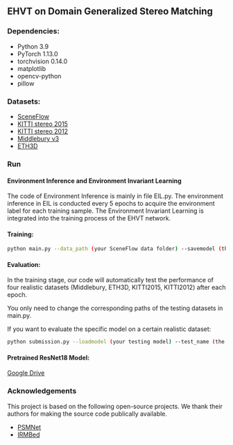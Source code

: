 ## EHVT on Domain Generalized Stereo Matching 

### Dependencies:
- Python 3.9
- PyTorch 1.13.0
- torchvision 0.14.0
- matplotlib 
- opencv-python 
- pillow 

### Datasets:
- [SceneFlow](https://lmb.informatik.uni-freiburg.de/resources/datasets/SceneFlowDatasets.en.html)
- [KITTI stereo 2015](http://www.cvlibs.net/datasets/kitti/eval_scene_flow.php?benchmark=stereo)
- [KITTI stereo 2012](http://www.cvlibs.net/datasets/kitti/eval_stereo_flow.php?benchmark=stereo)
- [Middlebury v3](https://vision.middlebury.edu/stereo/submit3/)
- [ETH3D](https://www.eth3d.net/datasets#low-res-two-view)

### Run

#### Environment Inference and Environment Invariant Learning
The code of Environment Inference is mainly in file EIL.py. The environment inference in EIL is conducted every 5 epochs to acquire the environment label for each training sample.
The Environment Invariant Learning is integrated into the training process of the EHVT network.

#### Training:
```bash
python main.py --data_path (your SceneFlow data folder) --savemodel (the path of the saved models) --logfile (the path of the log file) --res18 (the path of the Pretrained ResNet18 Model)
```

#### Evaluation:
In the training stage, our code will automatically test the performance of four realistic datasets (Middlebury, ETH3D, KITTI2015, KITTI2012) after each epoch.

You only need to change the corresponding paths of the testing datasets in main.py.

If you want to evaluate the specific model on a certain realistic dataset:
```bash
python submission.py --loadmodel (your testing model) --test_name (the name of testing dataset) --logfile (the path of the log file) 
```

#### Pretrained ResNet18 Model:
[Google Drive](https://drive.google.com/drive/folders/14puLJ5ccffh8Bc1P2hhPoK73gSC1TImf?usp=sharing)

### Acknowledgements

This project is based on the following open-source projects. We thank their
authors for making the source code publically available.

* [PSMNet](https://github.com/JiaRenChang/PSMNet)
* [IRMBed](https://github.com/IRMBed/IRMBed)


